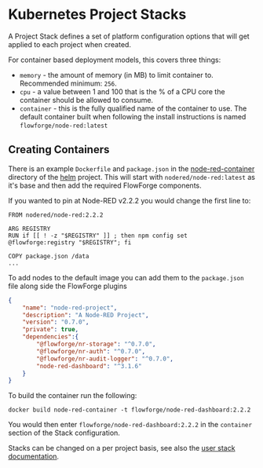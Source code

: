 # Kubernetes Project Stacks

A Project Stack defines a set of platform configuration options that will get
applied to each project when created.

For container based deployment models, this covers three things:

 - `memory` - the amount of memory (in MB) to limit container to. Recommended minimum: `256`.
 - `cpu` - a value between 1 and 100 that is the % of a CPU core the container should be allowed to consume.
 - `container` - this is the fully qualified name of the container to use. The default container built when following the install instructions is named `flowforge/node-red:latest`

 ## Creating Containers

 There is an example `Dockerfile` and `package.json` in the [node-red-container](https://github.com/flowforge/helm/tree/main/node-red-container) 
directory of the [helm](https://github.com/flowforge/helm) project. This will start with `nodered/node-red:latest` 
as it's base and then add the required FlowForge components.

If you wanted to pin at Node-RED v2.2.2 you would change the first line to:

```docker
FROM nodered/node-red:2.2.2

ARG REGISTRY
RUN if [[ ! -z "$REGISTRY" ]] ; then npm config set @flowforge:registry "$REGISTRY"; fi

COPY package.json /data
...
```

To add nodes to the default image you can add them to the `package.json` file along 
side the FlowForge plugins

```json
{
    "name": "node-red-project",
    "description": "A Node-RED Project",
    "version": "0.7.0",
    "private": true,
    "dependencies":{
        "@flowforge/nr-storage": "^0.7.0",
        "@flowforge/nr-auth": "^0.7.0",
        "@flowforge/nr-audit-logger": "^0.7.0",
        "node-red-dashboard": "^3.1.6"
    }
}
```

To build the container run the following:

```shell
docker build node-red-container -t flowforge/node-red-dashboard:2.2.2
```

You would then enter `flowforge/node-red-dashboard:2.2.2` in the `container` section
of the Stack configuration.

Stacks can be changed on a per project basis, see also the
[user stack documentation](../../user/changestack.md).
